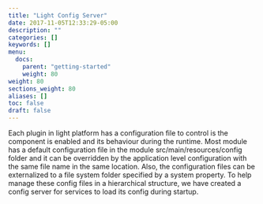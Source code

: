 ```yaml
---
title: "Light Config Server"
date: 2017-11-05T12:33:29-05:00
description: ""
categories: []
keywords: []
menu:
  docs:
    parent: "getting-started"
    weight: 80
weight: 80
sections_weight: 80
aliases: []
toc: false
draft: false
---
```


Each plugin in light platform has a configuration file to control is the component is
enabled and its behaviour during the runtime. Most module has a default configuration
file in the module src/main/resources/config folder and it can be overridden by the
application level configuration with the same file name in the same location. Also,
the configuration files can be externalized to a file system folder specified by a
system property. To help manage these config files in a hierarchical structure, we have
created a config server for services to load its config during startup. 

